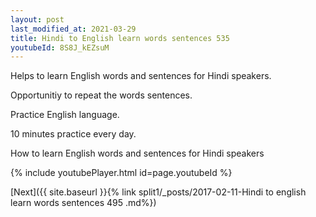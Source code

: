```yaml
---
layout: post
last_modified_at: 2021-03-29
title: Hindi to English learn words sentences 535 
youtubeId: 8S8J_kEZsuM
---
```

 
 
Helps to learn English words and sentences for Hindi speakers.

Opportunitiy to repeat the words sentences. 

Practice English language. 
 
10 minutes practice every day. 
 
How to learn English words and sentences for Hindi speakers 
 
{% include youtubePlayer.html id=page.youtubeId %}
 
 
[Next]({{ site.baseurl }}{% link  split1/_posts/2017-02-11-Hindi to english learn words sentences 495 .md%})
 
